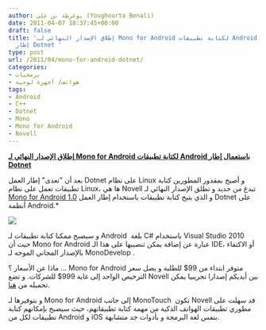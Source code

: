 ```yaml
---
author: يوغرطة بن علي (Youghourta Benali)
date: 2011-04-07 18:37:45+00:00
draft: false
title: 'إطلاق الإصدار النهائي لـ Mono for Android لكتابة تطبيقات Android باستعمال
  إطار Dotnet '
type: post
url: /2011/04/mono-for-android-dotnet/
categories:
- برمجيات
- هواتف/ أجهزة لوحية
tags:
- Android
- C++
- Dotnet
- Mono
- Mono for Android
- Novell
---
```


[**إطلاق الإصدار النهائي لـ Mono for Android لكتابة تطبيقات Android باستعمال إطار Dotnet**]( http://www.it-scoop.com/2011/04/mono-for-android-dotnet/)




بعد أن "تعدى" إطار العمل Dotnet على نظام Linux و أصبح بمقدور المطورين كتابة تطبيقات تعمل على نظام Linux، ها هي Novell تبدع من جديد و تطلق الإصدار النهائي لـ [Mono for Android 1.0](http://mono-android.net/) و الذي يتيح كتابة تطبيقات باستخدام إطار العمل Dotnet على أنظمة Android.*

[![](http://mono-android.net/@api/deki/files/78/=android_phone.png )
](http://www.it-scoop.com/2011/04/mono-for-android-dotnet/)

و سيصبح ممكنا كتابة تطبيقات لـ Android  بلغة C# باستخدام Visual Studio 2010 حيث أن Mono for Android عبارة عن إضافة يمكن تنصيبها على هذا الـ IDE، أو الاكتفاء بالإصدار المجاني الموجه لـ MonoDevelop .

ماذا عن الأسعار ؟ ... Mono for Android متوفر ابتداء من 99$ للطلبة و يصل سعر الترخيص الواحد إلى غاية 999$ للشركات. و تضع Novell بين أيديكم إصدارا تجريبيا يمكن تحميله من [هنا](http://mono-android.net/DownloadTrial).

و بتوفيرها لـ Mono for Android إلى جانب MonoTouch  تكون Novell قد سهلت على مطوري تطبيقات الهواتف الذكية من مهمة كتابة تطبيقاتهم، حيث سيصبح بإمكانهم كتابة تطبيقات لكل من Android و iOS بنفس لغة البرمجة و بأدوات جد متشابهة.






